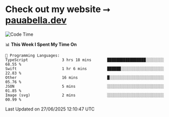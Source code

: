 # Check out my website ⭢ [pauabella.dev](https://pauabella.dev)

<!--START_SECTION:waka-->
![Code Time](http://img.shields.io/badge/Code%20Time-4%2C558%20hrs%2057%20mins-blue)

📊 **This Week I Spent My Time On** 

```text
💬 Programming Languages: 
TypeScript               3 hrs 18 mins       █████████████████░░░░░░░░   68.55 % 
Swift                    1 hr 6 mins         ██████░░░░░░░░░░░░░░░░░░░   22.83 % 
Other                    16 mins             █░░░░░░░░░░░░░░░░░░░░░░░░   05.76 % 
JSON                     5 mins              ░░░░░░░░░░░░░░░░░░░░░░░░░   01.85 % 
Image (svg)              2 mins              ░░░░░░░░░░░░░░░░░░░░░░░░░   00.99 % 
```


 Last Updated on 27/06/2025 12:10:47 UTC
<!--END_SECTION:waka-->
